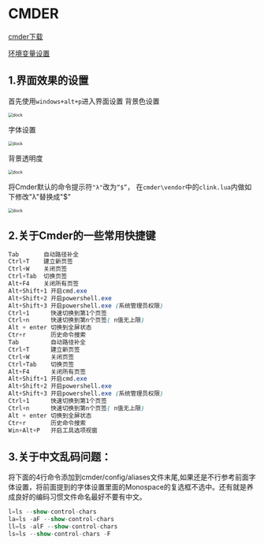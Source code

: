 # CMDER

[cmder下载]([cmder](http://cmder.net/))

[环境变量设置](./1.html#cmder)

## 1.界面效果的设置

首先使用`windows+alt+p`进入界面设置
背景色设置

<img :src="$withBase('/img/image-20200830184838725.png')" alt="dock" style="zoom:60%;">

字体设置

<img :src="$withBase('/img/image-20200830184937895.png')" alt="dock" style="zoom:60%;">

背景透明度

<img :src="$withBase('/img/image-20200830185016793.png')" alt="dock" style="zoom:60%;">

 将Cmder默认的命令提示符`"λ"`改为`“$”`，
 在`cmder\vendor`中的`clink.lua`内做如下修改"λ"替换成"$"

<img :src="$withBase('/img/image-20200830185336939.png')" alt="dock" style="zoom:60%;">

## 2.关于Cmder的一些常用快捷键

```css
Tab       自动路径补全
Ctrl+T    建立新页签
Ctrl+W    关闭页签
Ctrl+Tab  切换页签
Alt+F4    关闭所有页签
Alt+Shift+1 开启cmd.exe
Alt+Shift+2 开启powershell.exe
Alt+Shift+3 开启powershell.exe (系统管理员权限)
Ctrl+1      快速切换到第1个页签
Ctrl+n      快速切换到第n个页签( n值无上限)
Alt + enter 切换到全屏状态
Ctr+r       历史命令搜索
Tab         自动路径补全
Ctrl+T      建立新页签
Ctrl+W      关闭页签
Ctrl+Tab    切换页签
Alt+F4      关闭所有页签
Alt+Shift+1 开启cmd.exe
Alt+Shift+2 开启powershell.exe
Alt+Shift+3 开启powershell.exe (系统管理员权限)
Ctrl+1      快速切换到第1个页签
Ctrl+n      快速切换到第n个页签( n值无上限)
Alt + enter 切换到全屏状态
Ctr+r       历史命令搜索
Win+Alt+P   开启工具选项视窗
```

## 3.关于中文乱码问题：

将下面的4行命令添加到cmder/config/aliases文件末尾,如果还是不行参考前面字体设置，将前面提到的字体设置里面的Monospace的复选框不选中。还有就是养成良好的编码习惯文件命名最好不要有中文。

```dart
l=ls --show-control-chars 
la=ls -aF --show-control-chars 
ll=ls -alF --show-control-chars 
ls=ls --show-control-chars -F
```

